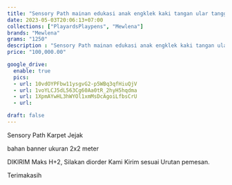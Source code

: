 ```yaml
---
title: "Sensory Path mainan edukasi anak engklek kaki tangan ular tangga karpet jejak kaki bahan banner"
date: 2023-05-03T20:06:13+07:00
collections: ["PlayardsPlaypens", "Mewlena"]
brands: "Mewlena"
grams: "1250"
description : "Sensory Path mainan edukasi anak engklek kaki tangan ular tangga karpet jejak kaki bahan banner"
price: "100,000.00"

google_drive:
  enable: true
  pics:
  - url: 10vdOYPFbw11ysgvG2-p5WBq3qfHiuQjV
  - url: 1voYLCJ5dL563Cg60Aa0tR_2hyH5hqdma
  - url: 1XpmAYwHL3hWYOl1xmMsDcAgoiLfbsCrU
  - url: 

draft: false
---
```


Sensory Path
Karpet Jejak

bahan banner ukuran 2x2 meter

DIKIRIM Maks H+2, Silakan diorder Kami Kirim sesuai Urutan pemesan.

Terimakasih  
